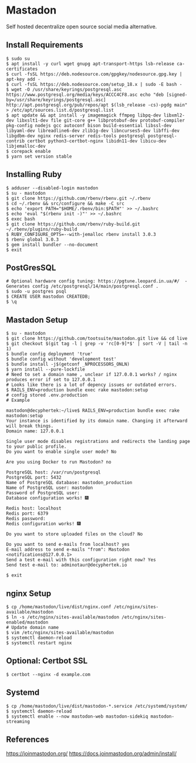Mastadon
=========

Self hosted decentralize open source social media alternative.

Install Requirements
---------------------

    $ sudo su
    $ apt install -y curl wget gnupg apt-transport-https lsb-release ca-certificates 
    $ curl -fsSL https://deb.nodesource.com/gpgkey/nodesource.gpg.key | apt-key add -
    $ curl -fsSL https://deb.nodesource.com/setup_18.x | sudo -E bash - 
    $ wget -O /usr/share/keyrings/postgresql.asc https://www.postgresql.org/media/keys/ACCC4CF8.asc echo "deb [signed-by=/usr/share/keyrings/postgresql.asc] http://apt.postgresql.org/pub/repos/apt $(lsb_release -cs)-pgdg main" > /etc/apt/sources.list.d/postgresql.list 
    $ apt update && apt install -y imagemagick ffmpeg libpq-dev libxml2-dev libxslt1-dev file git-core g++ libprotobuf-dev protobuf-compiler pkg-config nodejs gcc autoconf bison build-essential libssl-dev libyaml-dev libreadline6-dev zlib1g-dev libncurses5-dev libffi-dev libgdbm-dev nginx redis-server redis-tools postgresql postgresql-contrib certbot python3-certbot-nginx libidn11-dev libicu-dev libjemalloc-dev 
    $ corepack enable 
    $ yarn set version stable 

Installing Ruby
---------------

    $ adduser --disabled-login mastodon
    $ su - mastodon
    $ git clone https://github.com/rbenv/rbenv.git ~/.rbenv
    $ cd ~/.rbenv && src/configure && make -C src
    $ echo 'export PATH="$HOME/.rbenv/bin:$PATH"' >> ~/.bashrc
    $ echo 'eval "$(rbenv init -)"' >> ~/.bashrc
    $ exec bash
    $ git clone https://github.com/rbenv/ruby-build.git ~/.rbenv/plugins/ruby-build
    $ RUBY_CONFIGURE_OPTS=--with-jemalloc rbenv install 3.0.3
    $ rbenv global 3.0.3
    $ gem install bundler --no-document
    $ exit

PostGresSQL
-----------

    # Optional hardware config tuning: https://pgtune.leopard.in.ua/#/  - Generates config /etc/postgresql/14/main/postgresql.conf . 
    $ sudo -u postgres psql
    $ CREATE USER mastodon CREATEDB;
    $ \q

Mastadon Setup
--------------

    $ su - mastodon
    $ git clone https://github.com/tootsuite/mastodon.git live && cd live
    $ git checkout $(git tag -l | grep -v 'rc[0-9]*$' | sort -V | tail -n 1)
    $ bundle config deployment 'true'
    $ bundle config without 'development test'
    $ bundle install -j$(getconf _NPROCESSORS_ONLN)
    $ yarn install --pure-lockfile
    # Need to set a domain name , unclear if 127.0.0.1 works? / nginx produces error if set to 127.0.0.1
    # Looks like there is a lot of depency issues or outdated errors. 
    $ RAILS_ENV=production bundle exec rake mastodon:setup
    # config stored .env.production
    # Example

    mastodon@decyphertek:~/live$ RAILS_ENV=production bundle exec rake mastodon:setup
    Your instance is identified by its domain name. Changing it afterward will break things.
    Domain name: 127.0.0.1

    Single user mode disables registrations and redirects the landing page to your public profile.
    Do you want to enable single user mode? No

    Are you using Docker to run Mastodon? no

    PostgreSQL host: /var/run/postgresql
    PostgreSQL port: 5432
    Name of PostgreSQL database: mastodon_production
    Name of PostgreSQL user: mastodon
    Password of PostgreSQL user: 
    Database configuration works! 🎆

    Redis host: localhost
    Redis port: 6379
    Redis password: 
    Redis configuration works! 🎆

    Do you want to store uploaded files on the cloud? No

    Do you want to send e-mails from localhost? yes
    E-mail address to send e-mails "from": Mastodon <notifications@127.0.0.1>
    Send a test e-mail with this configuration right now? Yes
    Send test e-mail to: adminotaur@decyphertek.io

    $ exit
    
nginx Setup
------------

    $ cp /home/mastodon/live/dist/nginx.conf /etc/nginx/sites-available/mastodon
    $ ln -s /etc/nginx/sites-available/mastodon /etc/nginx/sites-enabled/mastodon
    # Update domain name
    $ vim /etc/nginx/sites-available/mastodon
    $ systemctl daemon-reload 
    $ systemctl restart nginx

Optional: Certbot SSL
---------------------

    $ certbot --nginx -d example.com

Systemd
-------

    $ cp /home/mastodon/live/dist/mastodon-*.service /etc/systemd/system/
    $ systemctl daemon-reload
    $ systemctl enable --now mastodon-web mastodon-sidekiq mastodon-streaming

References
----------

https://joinmastodon.org/
https://docs.joinmastodon.org/admin/install/